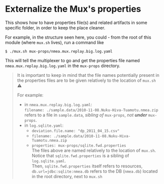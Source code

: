 # Externalize the Mux's properties
This shows how to have properties file(s) and related artifacts
in some specific folder, in order to keep the place cleaner.

For example, in the structure seen here, you could - from the root of this module (where `mux.sh` lives), run a command like
```
$ ./mux.sh mux-props/nmea.mux.replay.big.log.yaml
```
This will tell the multiplexer to go and get the properties file named `nmea.mux.replay.big.log.yaml`
in the `mux-props` directory.

> It is important to keep in mind that the file names potentially present in the 
> properties files are to be given relatively to the location of `mux.sh` ⚠️  
>
> For example:
> - in `nmea.mux.replay.big.log.yaml`:   
>   `filename: ./sample.data/2010-11-08.Nuku-Hiva-Tuamotu.nmea.zip`    
>   refers to a file in `sample.data`, _sibling of_ `mux-props`, _not **under**_ `mux-props`.  
> - in `log.sqlite.yaml`:  
>   - `deviation.file.name: "dp_2011_04_15.csv"` 
>   - `filename: ./sample.data/2010-11-08.Nuku-Hiva-Tuamotu.nmea.zip`
>   - `properties: mux-props/sqlite.fwd.properties`  
>   The files above are named relatively to the location of `mux.sh`.  
>   Notice that `sqlite.fwd.properties` is a sibling of `log.sqlite.yaml`.  
>   Then, `sqlite.fwd.properties` itself refers to resources, `db.url=jdbc:sqlite:nmea.db` refers
>   to the DB (`nmea.db`) located in the root directory, next to `mux.sh`

